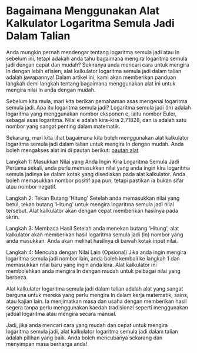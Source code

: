Bagaimana Menggunakan Alat Kalkulator Logaritma Semula Jadi Dalam Talian
========================================================================

Anda mungkin pernah mendengar tentang logaritma semula jadi atau ln sebelum ini, tetapi adakah anda tahu bagaimana mengira logaritma semula jadi dengan cepat dan mudah? Sekiranya anda mencari cara untuk mengira ln dengan lebih efisien, alat kalkulator logaritma semula jadi dalam talian adalah jawapannya! Dalam artikel ini, kami akan memberikan panduan langkah demi langkah tentang bagaimana menggunakan alat ini untuk mengira nilai ln anda dengan mudah.

Sebelum kita mula, mari kita berikan pemahaman asas mengenai logaritma semula jadi. Apa itu logaritma semula jadi? Logaritma semula jadi (ln) adalah logaritma yang menggunakan nombor eksponen e, iaitu nombor Euler, sebagai asas logaritma. Nilai e adalah kira-kira 2.71828, dan ia adalah satu nombor yang sangat penting dalam matematik.

Sekarang, mari kita lihat bagaimana kita boleh menggunakan alat kalkulator logaritma semula jadi dalam talian untuk mengira ln dengan mudah. Anda boleh mengakses alat ini di pautan berikut: [pautan alat](https://www.onlinecalculatorsfree.com/ms/math/natural-log-calculator.html)

Langkah 1: Masukkan Nilai yang Anda Ingin Kira Logaritma Semula Jadi Pertama sekali, anda perlu memasukkan nilai yang anda ingin kira logaritma semula jadinya ke dalam kotak yang disediakan pada alat kalkulator. Anda boleh memasukkan nombor positif apa pun, tetapi pastikan ia bukan sifar atau nombor negatif.

Langkah 2: Tekan Butang 'Hitung' Setelah anda memasukkan nilai yang betul, tekan butang 'Hitung' untuk mengira logaritma semula jadi nilai tersebut. Alat kalkulator akan dengan cepat memberikan hasilnya pada skrin.

Langkah 3: Membaca Hasil Setelah anda menekan butang 'Hitung', alat kalkulator akan memberikan hasil logaritma semula jadi (ln) nombor yang anda masukkan. Anda akan melihat hasilnya di bawah kotak input nilai.

Langkah 4: Mencuba dengan Nilai Lain (Opsional) Jika anda ingin mengira logaritma semula jadi nombor lain, anda boleh kembali ke langkah 1 dan memasukkan nilai baru yang ingin anda kira. Alat kalkulator ini membolehkan anda mengira ln dengan mudah untuk pelbagai nilai yang berbeza.

Alat kalkulator logaritma semula jadi dalam talian adalah alat yang sangat berguna untuk mereka yang perlu mengira ln dalam kerja matematik, sains, atau kajian lain. Ia menjimatkan masa dan usaha dengan memberikan hasil segera tanpa perlu menggunakan kaedah tradisional seperti menggunakan jadual logaritma atau mengira secara manual.

Jadi, jika anda mencari cara yang mudah dan cepat untuk mengira logaritma semula jadi, alat kalkulator logaritma semula jadi dalam talian adalah pilihan yang baik. Anda boleh mencubanya sekarang dan menyimpan masa berharga anda!